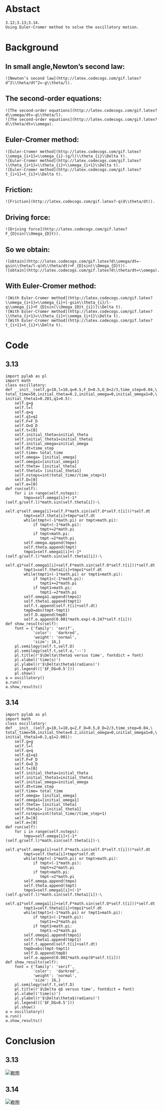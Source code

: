 # Abstact
    3.12;3.13;3.14.
    Using Euler-Cromer method to solve the oscillatory motion.
# Background
## In small angle,Newton’s second law:
    ![Newton’s second law](http://latex.codecogs.com/gif.latex?d^2\\theta/dt^2=-g\\theta/l).
## The second-order equations:
    ![The second-order equations](http://latex.codecogs.com/gif.latex?d\\omega/dt=-g\\theta/l).
    ![The second-order equations](http://latex.codecogs.com/gif.latex?d\\theta/dt=\\omega).
## Euler-Cromer method:
    ![Euler-Cromer method](http://latex.codecogs.com/gif.latex?\\omega_{i+1}=\\omega_{i}-(g/l)\\theta_{i}\\Delta t).
    ![Euler-Cromer method](http://latex.codecogs.com/gif.latex?\\theta_{i+1}=\\theta_{i}+\\omega_{i+1}\\Delta t).
    ![Euler-Cromer method](http://latex.codecogs.com/gif.latex?t_{i+1}=t_{i}+\\Delta t).
## Friction:
    ![Friction](http://latex.codecogs.com/gif.latex?-q(d\\theta/dt)).
## Driving force:
    ![Driving force](http://latex.codecogs.com/gif.latex?F_{D}sin(\\Omega_{D}t)).
## So we obtain:
    ![obtain](http://latex.codecogs.com/gif.latex?d\\omega/dt=-gsin\\theta/l-q(d\\theta/dt)+F_{D}sin(\\Omega_{D}t)).
    ![obtain](http://latex.codecogs.com/gif.latex?d\\theta/dt=\\omega).
## With Euler-Cromer method:
    ![With Euler-Cromer method](http://latex.codecogs.com/gif.latex?\\omega_{i+1}=\\omega_{i}+[-gsin\\theta_{i}/l-q\\omega_{i}+F_{D}sin(\\Omega_{D}t_{i})]\\Delta t).
    ![With Euler-Cromer method](http://latex.codecogs.com/gif.latex?\\theta_{i+1}=\\theta_{i}+\\oemga_{i+1}\\Delta t).
    ![With Euler-Cromer method](http://latex.codecogs.com/gif.latex?t_{i+1}=t_{i}+\\Delta t).
# Code
## 3.13
    import pylab as pl
    import math
    class oscillatory:
    def __init__(self,g=10,l=10,q=0.5,F_D=0.5,O_D=2/3,time_step=0.04,\
    total_time=50,initial_theta=0.2,initial_omega=0,initial_omega1=0,\
    initial_theta1=0.201,q1=0.5):
        self.g=g
        self.l=l
        self.q=q
        self.q1=q1
        self.F=F_D
        self.O=O_D
        self.t=[0]
        self.initial_theta=initial_theta
        self.initial_theta1=initial_theta1
        self.initial_omega=initial_omega
        self.dt=time_step
        self.time= total_time
        self.omega= [initial_omega]
        self.omega1=[initial_omega1]
        self.theta= [initial_theta]
        self.theta1= [initial_theta1]
        self.nsteps=int(total_time//time_step+1)
        self.D=[0]
        self.e=[0]
    def run(self):
        for i in range(self.nsteps):
            tmpo=self.omega[i]+(-1*(self.g/self.l)*math.sin(self.theta[i])-\
            self.q*self.omega[i]+self.F*math.sin(self.O*self.t[i]))*self.dt
            tmpt=self.theta[i]+tmpo*self.dt
            while(tmpt<(-1*math.pi) or tmpt>math.pi):
                if tmpt<(-1*math.pi):
                   tmpt+=2*math.pi
                if tmpt>math.pi:
                   tmpt-=2*math.pi
            self.omega.append(tmpo)
            self.theta.append(tmpt)
            tmpo1=self.omega1[i]+(-1*(self.g/self.l)*math.sin(self.theta1[i])-\
            self.q1*self.omega1[i]+self.F*math.sin(self.O*self.t[i]))*self.dt
            tmpt1=self.theta1[i]+tmpo1*self.dt
            while(tmpt1<(-1*math.pi) or tmpt1>math.pi):
                if tmpt1<(-1*math.pi):
                   tmpt1+=2*math.pi
                if tmpt1>math.pi:
                   tmpt1-=2*math.pi
            self.omega1.append(tmpo1)
            self.theta1.append(tmpt1)
            self.t.append(self.t[i]+self.dt)
            tmpD=abs(tmpt-tmpt1)
            self.D.append(tmpD)
            self.e.append(0.001*math.exp(-0.247*self.t[i]))
    def show_results(self):
        font = {'family': 'serif',
                'color':  'darkred',
                'weight': 'normal',
                'size': 16,}
        pl.semilogy(self.t,self.D)
        pl.semilogy(self.t,self.e,'--')
        pl.title(r'$\Delta\theta$ versus time', fontdict = font)
        pl.xlabel('time(s)')
        pl.ylabel(r'$\Delta\theta$(radians)')
        pl.legend((['$F_D$=0.5']))
        pl.show()
    a = oscillatory()
    a.run()
    a.show_results()
## 3.14
    import pylab as pl
    import math
    class oscillatory:
    def __init__(self,g=10,l=10,q=2,F_D=0.5,O_D=2/3,time_step=0.04,\
    total_time=50,initial_theta=0.2,initial_omega=0,initial_omega1=0,\
    initial_theta1=0.2,q1=2.001):
        self.g=g
        self.l=l
        self.q=q
        self.q1=q1
        self.F=F_D
        self.O=O_D
        self.t=[0]
        self.initial_theta=initial_theta
        self.initial_theta1=initial_theta1
        self.initial_omega=initial_omega
        self.dt=time_step
        self.time= total_time
        self.omega= [initial_omega]
        self.omega1=[initial_omega1]
        self.theta= [initial_theta]
        self.theta1= [initial_theta1]
        self.nsteps=int(total_time//time_step+1)
        self.D=[0]
        self.e=[0]
    def run(self):
        for i in range(self.nsteps):
            tmpo=self.omega[i]+(-1*(self.g/self.l)*math.sin(self.theta[i])-\
            self.q*self.omega[i]+self.F*math.sin(self.O*self.t[i]))*self.dt
            tmpt=self.theta[i]+tmpo*self.dt
            while(tmpt<(-1*math.pi) or tmpt>math.pi):
                if tmpt<(-1*math.pi):
                   tmpt+=2*math.pi
                if tmpt>math.pi:
                   tmpt-=2*math.pi
            self.omega.append(tmpo)
            self.theta.append(tmpt)
            tmpo1=self.omega1[i]+(-1*(self.g/self.l)*math.sin(self.theta1[i])-\
            self.q1*self.omega1[i]+self.F*math.sin(self.O*self.t[i]))*self.dt
            tmpt1=self.theta1[i]+tmpo1*self.dt
            while(tmpt1<(-1*math.pi) or tmpt1>math.pi):
                if tmpt1<(-1*math.pi):
                   tmpt1+=2*math.pi
                if tmpt1>math.pi:
                   tmpt1-=2*math.pi
            self.omega1.append(tmpo1)
            self.theta1.append(tmpt1)
            self.t.append(self.t[i]+self.dt)
            tmpD=abs(tmpt-tmpt1)
            self.D.append(tmpD)
            self.e.append(0.001*math.exp(0*self.t[i]))
    def show_results(self):
        font = {'family': 'serif',
                'color':  'darkred',
                'weight': 'normal',
                'size': 16,}
        pl.semilogy(self.t,self.D)
        pl.title(r'$\Delta q$ versus time', fontdict = font)
        pl.xlabel('time(s)')
        pl.ylabel(r'$\Delta\theta$(radians)')
        pl.legend((['$F_D$=0.5']))
        pl.show()
    a = oscillatory()
    a.run()
    a.show_results()
#  Conclusion
## 3.13
![截图](https://github.com/tmh726699/compuational_physics_2014301020051/blob/master/p1.png)
## 3.14
![截图]()
